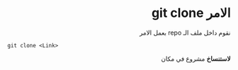 <div dir=rtl>

# الامر git clone

نقوم داخل ملف الـ repo بعمل الامر <br/>

</div>

`git clone <Link>` <br/>

<div dir=rtl>

**لاستنساخ** مشروع في مكان

</div>
